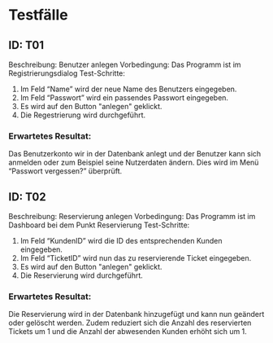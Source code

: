Testfälle
=====

## ID: 	T01
Beschreibung: 	Benutzer anlegen
Vorbedingung: 	Das Programm ist im Registrierungsdialog
Test-Schritte: 	
1. Im Feld “Name” wird der neue Name des Benutzers eingegeben.
2. Im Feld “Passwort” wird ein passendes Passwort eingegeben.
3. Es wird auf den Button "anlegen" geklickt.
4. Die Regestrierung wird durchgeführt.
   
### Erwartetes Resultat: 	
Das Benutzerkonto wir in der Datenbank anlegt und der Benutzer kann sich anmelden oder zum Beispiel seine Nutzerdaten ändern.
Dies wird im Menü “Passwort vergessen?” überprüft.


## ID: 	T02
Beschreibung: 	Reservierung anlegen
Vorbedingung: 	Das Programm ist im Dashboard bei dem Punkt Reservierung
Test-Schritte: 	
1. Im Feld “KundenID” wird die ID des entsprechenden Kunden eingegeben.
2. Im Feld “TicketID” wird nun das zu reservierende Ticket eingegeben.
3. Es wird auf den Button "anlegen" geklickt.
4. Die Reservierung wird durchgeführt.
     
### Erwartetes Resultat: 	
Die Reservierung wird in der Datenbank hinzugefügt und kann nun geändert oder gelöscht werden.
Zudem reduziert sich die Anzahl des reservierten Tickets um 1 und die Anzahl der abwesenden Kunden erhöht sich um 1.


